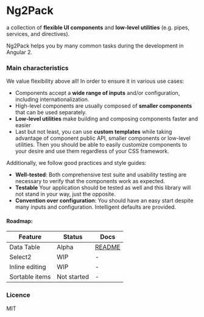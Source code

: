 # Ng2Pack

a collection of **flexible UI components** and **low-level utilities** (e.g. pipes, services, and directives).

Ng2Pack helps you by many common tasks during the development in Angular 2.

### Main characteristics

We value flexibility above all! In order to ensure it in various use cases:
  - Components accept a **wide range of inputs** and/or configuration, including internationalization.
  - High-level components are usually composed of **smaller components** that can be used separately.
  - **Low-level utilities** make building and composing components faster and easier
  - Last but not least, you can use **custom templates** while taking advantage of component public API, smaller components or low-level utilities.
  Then you should be able to easily customize components to your desire and use them regardless of your CSS framework.   

Additionally, we follow good practices and style guides:

- **Well-tested**: Both comprehensive test suite and usability testing are necessary to verify that the components work as expected.
- **Testable** Your application should be tested as well and this library will not stand in your way, just the opposite.
- **Convention over configuration**: You should have an easy start despite many inputs and configuration. Intelligent defaults are provided.

<!-- There are many other important characteristics (e.g. performance) that are not mentioned here as a main characteristic, but not neglected. -->

#### Roadmap:

| Feature          | Status              | Docs         |
|------------------|---------------------|--------------|
| Data Table       |               Alpha | [README](1)  |
| Select2          |                 WIP |             -|
| Inline editing   |                 WIP |             -|
| Sortable items   |         Not started |             -|


[1]: https://github.com/zorec/ng2-pack/tree/master/src/lib/table/README.md


### Licence
MIT
